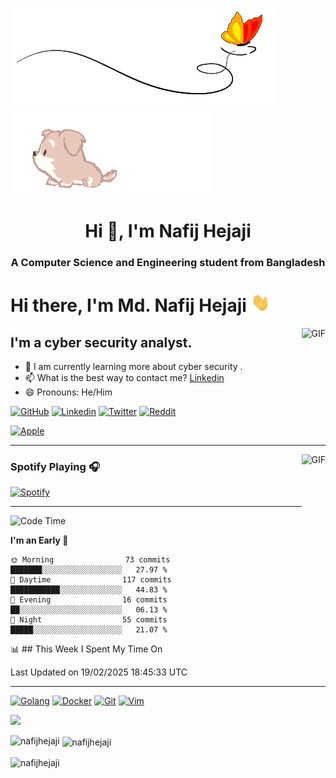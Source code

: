 
![logo](https://github.com/nafijhejaji/nafijhejaji/blob/main/butterfly.gif)
![logo](https://github.com/nafijhejaji/nafijhejaji/blob/main/dog.gif)
<h1 align="center">Hi 👋, I'm Nafij Hejaji</h1>
<h3 align="center">A Computer Science and Engineering student from Bangladesh</h3>

# Hi there, I'm Md. Nafij Hejaji <img width="30px" height="30" src="https://github.com/SatYu26/SatYu26/raw/master/Assets/Hi.gif" />

<img align="right" alt="GIF" height="160px" src="https://octodex.github.com/images/daftpunktocat-guy.gif" />

## I'm a cyber security analyst.
- 🌱 I am currently learning more about cyber security .
- 📫 What is the best way to contact me? [Linkedin](https://www.linkedin.com/in/nafijhejaji/)
- 😄 Pronouns: He/Him

[![GitHub](https://img.shields.io/badge/Github-100000?style=for-the-badge&logo=github&logoColor=white)](https://github.com/nafijhejaji/)
[![Linkedin](https://img.shields.io/badge/Linkedin-0077B5?style=for-the-badge&logo=linkedin&logoColor=white)](https://www.linkedin.com/in/nafijhejaji/)
[![Twitter](https://img.shields.io/badge/Twitter-1DA1F2?style=for-the-badge&logo=twitter&logoColor=white)](https://twitter.com/nafijhejaji)
[![Reddit](https://img.shields.io/badge/Reddit-FF4500?style=for-the-badge&logo=reddit&logoColor=white)]([https://www.reddit.com/user/Lumpy-Turnip-6995/)

[![Apple](https://img.shields.io/badge/Apple-MacBook_Air(M1)_2020-999999?style=for-the-badge&logo=apple&logoColor=white)]()

---

<img align="right" alt="GIF" height="170px" src="https://media.giphy.com/media/J5B1Y8QZnzXXbLQIBu/giphy.gif" />

### Spotify Playing 🎧

[![Spotify](https://novatorem-kyzbk7wxl-bardiesel.vercel.app/api/spotify)](https://open.spotify.com/user/31doy22mvycwt43tx6ajtqe7tdtu)

---

<!--START_SECTION:waka-->
![Code Time](http://img.shields.io/badge/Code%20Time-87%20hrs%2026%20mins-blue)

**I'm an Early 🐤** 

```text
🌞 Morning                73 commits          ███████░░░░░░░░░░░░░░░░░░   27.97 % 
🌆 Daytime                117 commits         ███████████░░░░░░░░░░░░░░   44.83 % 
🌃 Evening                16 commits          ██░░░░░░░░░░░░░░░░░░░░░░░   06.13 % 
🌙 Night                  55 commits          █████░░░░░░░░░░░░░░░░░░░░   21.07 % 
```


📊 ## This Week I Spent My Time On

<!--START_WEEKLY_SPENT-->
<!--END_WEEKLY_SPENT-->



 Last Updated on 19/02/2025 18:45:33 UTC
<!--END_SECTION:waka-->


---


[![Golang](https://img.shields.io/badge/Go-00ADD8?style=for-the-badge&logo=go&logoColor=white)]()
[![Docker](https://img.shields.io/badge/Docker-2CA5E0?style=for-the-badge&logo=docker&logoColor=white)]()
[![Git](https://img.shields.io/badge/Git-F05032?style=for-the-badge&logo=git&logoColor=white)]()
[![Vim](https://img.shields.io/badge/Vim-%2311AB00.svg?&style=for-the-badge&logo=vim&logoColor=white)]()


<img src="https://imgur.com/rilHVxA.png"/> 

<p><img align="left" src="https://github-readme-stats.vercel.app/api/top-langs?username=nafijhejaji&show_icons=true&locale=en&layout=compact" alt="nafijhejaji" /></p>

<p>&nbsp;<img align="center" src="https://github-readme-stats.vercel.app/api?username=nafijhejaji&show_icons=true&locale=en" alt="nafijhejaji" /></p>

<p><img align="center" src="https://github-readme-streak-stats.herokuapp.com/?user=nafijhejaji&" alt="nafijhejaji" /></p>
